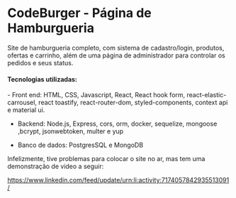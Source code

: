 <h1>CodeBurger - Página de Hamburgueria</h1>

<p>Site de hamburgueria completo, com sistema de cadastro/login, produtos, ofertas e carrinho, além de uma página de administrador para controlar os pedidos e seus status.</p>

<h4>Tecnologias utilizadas:</h4>
<p>
- Front end: HTML, CSS, Javascript, React, React hook form, react-elastic-carrousel, react toastify, react-router-dom, styled-components, context api e material ui.

- Backend: Node.js, Express, cors, orm, docker, sequelize, mongoose ,bcrypt, jsonwebtoken, multer e yup

- Banco de dados: PostgresSQL e MongoDB
</p>

<p>Infelizmente, tive problemas para colocar o site no ar, mas tem uma demonstração de video a seguir:</p>
<a href="https://www.linkedin.com/feed/update/urn:li:activity:7174057842935513091/">https://www.linkedin.com/feed/update/urn:li:activity:7174057842935513091/</a>
